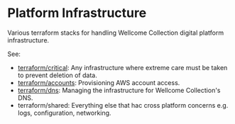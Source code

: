 # Platform Infrastructure

Various terraform stacks for handling Wellcome Collection digital platform infrastructure.

See:
- [terraform/critical](critical/README.md): Any infrastructure where extreme care must be taken to prevent deletion of data.
- [terraform/accounts](accounts/README.md): Provisioning AWS account access.
- [terraform/dns](dns/README.md): Managing the infrastructure for Wellcome Collection's DNS.
- terraform/shared: Everything else that hac cross platform concerns e.g. logs, configuration, networking.

